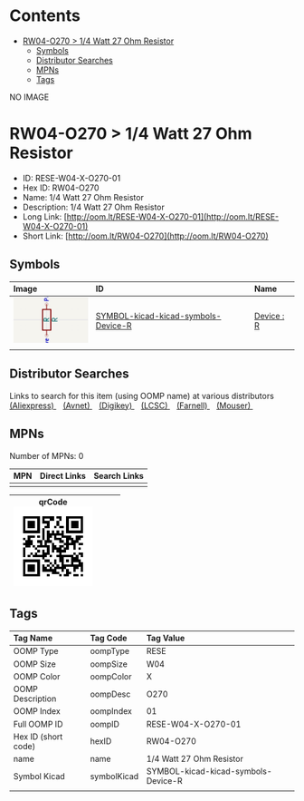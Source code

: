 



Contents
========

* [RW04-O270 > 1/4 Watt 27 Ohm Resistor](#rw04-o270--14-watt-27-ohm-resistor)
	* [Symbols](#symbols)
	* [Distributor Searches](#distributor-searches)
	* [MPNs](#mpns)
	* [Tags](#tags)
  
NO IMAGE  
# RW04-O270 > 1/4 Watt 27 Ohm Resistor

- ID: RESE-W04-X-O270-01
- Hex ID: RW04-O270
- Name: 1/4 Watt 27 Ohm Resistor
- Description: 1/4 Watt 27 Ohm Resistor
- Long Link: [http://oom.lt/RESE-W04-X-O270-01](http://oom.lt/RESE-W04-X-O270-01)
- Short Link: [http://oom.lt/RW04-O270](http://oom.lt/RW04-O270)

## Symbols
  

|Image|ID|Name|
| :--- | :--- | :--- |
|[![](https://raw.githubusercontent.com/oomlout/oomlout_OOMP_eda_V2/main/SYMBOL/kicad/kicad-symbols/Device/R/image_140.png)](https://github.com/oomlout/oomlout_OOMP_eda_V2/tree/main/SYMBOL/kicad/kicad-symbols/Device/R/)|[SYMBOL-kicad-kicad-symbols-Device-R](https://github.com/oomlout/oomlout_OOMP_eda_V2/tree/main/SYMBOL/kicad/kicad-symbols/Device/R/)|[Device : R](https://github.com/oomlout/oomlout_OOMP_eda_V2/tree/main/SYMBOL/kicad/kicad-symbols/Device/R/)|
||||

## Distributor Searches
  
Links to search for this item (using OOMP name) at various distributors  
[(Aliexpress) ](https://www.aliexpress.com/wholesale?SearchText=11171/4+Watt+27+Ohm+Resistor)&nbsp;&nbsp;&nbsp;[(Avnet) ](https://www.avnet.com/shop/us/search/1/4+Watt+27+Ohm+Resistor)&nbsp;&nbsp;&nbsp;[(Digikey) ](https://www.digikey.co.uk/en/products/result?s=1/4+Watt+27+Ohm+Resistor)&nbsp;&nbsp;&nbsp;[(LCSC) ](https://www.lcsc.com/search?q=1/4+Watt+27+Ohm+Resistor)&nbsp;&nbsp;&nbsp;[(Farnell) ](https://uk.farnell.com/search?st=1/4+Watt+27+Ohm+Resistor)&nbsp;&nbsp;&nbsp;[(Mouser) ](https://www.mouser.com/c/?q=1/4+Watt+27+Ohm+Resistor)&nbsp;&nbsp;&nbsp;
## MPNs
  
Number of MPNs: 0  

|MPN|Direct Links|Search Links|
| :--- | :--- | :--- |
||||
  

|qrCode<br>[![](https://raw.githubusercontent.com/oomlout/oomlout_OOMP_parts_V2/main/RESE/W04/X/O270/01/qrCode_140.png)](https://github.com/oomlout/oomlout_OOMP_parts_V2/tree/main/RESE/W04/X/O270/01/qrCode.png)||||
| :---: | :---: | :---: | :---: |

## Tags
  

|Tag Name|Tag Code|Tag Value|
| :--- | :--- | :--- |
|OOMP Type|oompType|RESE|
|OOMP Size|oompSize|W04|
|OOMP Color|oompColor|X|
|OOMP Description|oompDesc|O270|
|OOMP Index|oompIndex|01|
|Full OOMP ID|oompID|RESE-W04-X-O270-01|
|Hex ID (short code)|hexID|RW04-O270|
|name|name|1/4 Watt 27 Ohm Resistor|
|Symbol Kicad|symbolKicad|SYMBOL-kicad-kicad-symbols-Device-R|
||||
